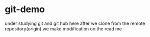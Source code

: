 # git-demo
under studying git and git hub
here after we clone from the remote repository(origin) we make modification on the read me 
